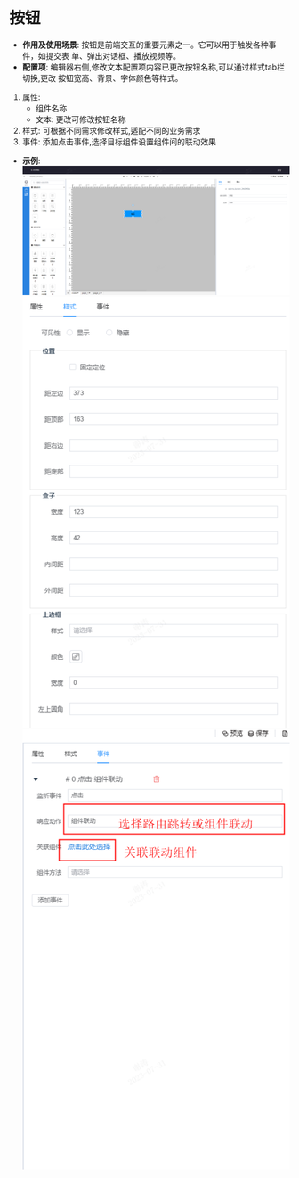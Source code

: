 # 按钮
* **作用及使用场景**: 按钮是前端交互的重要元素之一。它可以用于触发各种事件，如提交表
单、弹出对话框、播放视频等。  
* **配置项**: 编辑器右侧,修改文本配置项内容已更改按钮名称,可以通过样式tab栏切换,更改
按钮宽高、背景、字体颜色等样式。  
1. 属性: 
   - 组件名称
   - 文本: 更改可修改按钮名称
2. 样式: 可根据不同需求修改样式,适配不同的业务需求
3. 事件: 添加点击事件,选择目标组件设置组件间的联动效果
* **示例**: 
![avatar](../../assets/button1.png)
![avatar](../../assets/button2.png)
![avatar](../../assets/button3.png)